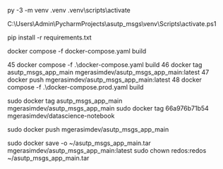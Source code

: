 py -3 -m venv .venv
.venv\scripts\activate

C:\Users\Admin\PycharmProjects\asutp_msgs\venv\Scripts\activate.ps1

pip install -r requirements.txt

docker compose -f docker-compose.yaml build

45 docker compose -f .\docker-compose.yaml build
  46 docker tag asutp_msgs_app_main mgerasimdev/asutp_msgs_app_main:latest
  47 docker push mgerasimdev/asutp_msgs_app_main:latest
  48 docker compose -f .\docker-compose.prod.yaml build


sudo docker tag asutp_msgs_app_main mgerasimdev/asutp_msgs_app_main
sudo docker tag 66a976b71b54 mgerasimdev/datascience-notebook

sudo docker push mgerasimdev/asutp_msgs_app_main

sudo docker save -o ~/asutp_msgs_app_main.tar mgerasimdev/asutp_msgs_app_main:latest
sudo chown redos:redos ~/asutp_msgs_app_main.tar 